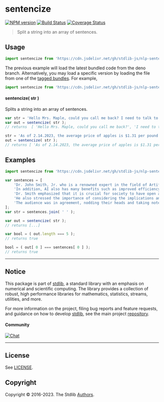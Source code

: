 <!--

@license Apache-2.0

Copyright (c) 2023 The Stdlib Authors.

Licensed under the Apache License, Version 2.0 (the "License");
you may not use this file except in compliance with the License.
You may obtain a copy of the License at

   http://www.apache.org/licenses/LICENSE-2.0

Unless required by applicable law or agreed to in writing, software
distributed under the License is distributed on an "AS IS" BASIS,
WITHOUT WARRANTIES OR CONDITIONS OF ANY KIND, either express or implied.
See the License for the specific language governing permissions and
limitations under the License.

-->

# sentencize

[![NPM version][npm-image]][npm-url] [![Build Status][test-image]][test-url] [![Coverage Status][coverage-image]][coverage-url] <!-- [![dependencies][dependencies-image]][dependencies-url] -->

> Split a string into an array of sentences.

<section class="intro">

</section>

<!-- /.intro -->



<section class="usage">

## Usage

```javascript
import sentencize from 'https://cdn.jsdelivr.net/gh/stdlib-js/nlp-sentencize@deno/mod.js';
```
The previous example will load the latest bundled code from the deno branch. Alternatively, you may load a specific version by loading the file from one of the [tagged bundles](https://github.com/stdlib-js/nlp-sentencize/tags). For example,

```javascript
import sentencize from 'https://cdn.jsdelivr.net/gh/stdlib-js/nlp-sentencize@v0.0.1-deno/mod.js';
```

#### sentencize( str )

Splits a string into an array of sentences.

```javascript
var str = 'Hello Mrs. Maple, could you call me back? I need to talk to you about something.';
var out = sentencize( str );
// returns  [ 'Hello Mrs. Maple, could you call me back?', 'I need to talk to you about something.' ]

str = 'As of 2.14.2023, the average price of apples is $1.31 per pound! Inflation has been a strain on the economy.';
out = sentencize( str );
// returns [ 'As of 2.14.2023, the average price of apples is $1.31 per pound!', 'Inflation has been a strain on the economy.' ]
```

</section>

<!-- /.usage -->

<section class="examples">

## Examples

<!-- eslint no-undef: "error" -->

```javascript
import sentencize from 'https://cdn.jsdelivr.net/gh/stdlib-js/nlp-sentencize@deno/mod.js';

var sentences = [
    'Dr. John Smith, Jr. who is a renowned expert in the field of Artificial Intelligence, and who has published numerous papers on the subject, e.g. "Machine Learning for Dummies", "The Future of AI", etc., gave a lecture at the annual AI conference yesterday and stated that AI technology is rapidly advancing, but we must be cautious of its potential consequences such as job displacement, privacy concerns, and ethical dilemmas.',
    'In addition, AI also has many benefits such as improved efficiency and accuracy, and the ability to process large amounts of data.',
    'Dr. Smith emphasized that it is crucial for society to have open and honest discussions about the development and deployment of AI to ensure its responsible and beneficial use for all.',
    'He also stressed the importance of considering the implications and consequences of AI, i.e. it must not be developed or used in a way that is harmful or unethical.',
    'The audience was in agreement, nodding their heads and taking notes throughout the lecture.'
];
var str = sentences.join( ' ' );

var out = sentencize( str );
// returns [...]

var bool = ( out.length === 5 );
// returns true

bool = ( out[ 0 ] === sentences[ 0 ] );
// returns true
```

</section>

<!-- /.examples -->

<!-- Section for related `stdlib` packages. Do not manually edit this section, as it is automatically populated. -->

<section class="related">

</section>

<!-- /.related -->

<!-- Section for all links. Make sure to keep an empty line after the `section` element and another before the `/section` close. -->


<section class="main-repo" >

* * *

## Notice

This package is part of [stdlib][stdlib], a standard library with an emphasis on numerical and scientific computing. The library provides a collection of robust, high performance libraries for mathematics, statistics, streams, utilities, and more.

For more information on the project, filing bug reports and feature requests, and guidance on how to develop [stdlib][stdlib], see the main project [repository][stdlib].

#### Community

[![Chat][chat-image]][chat-url]

---

## License

See [LICENSE][stdlib-license].


## Copyright

Copyright &copy; 2016-2023. The Stdlib [Authors][stdlib-authors].

</section>

<!-- /.stdlib -->

<!-- Section for all links. Make sure to keep an empty line after the `section` element and another before the `/section` close. -->

<section class="links">

[npm-image]: http://img.shields.io/npm/v/@stdlib/nlp-sentencize.svg
[npm-url]: https://npmjs.org/package/@stdlib/nlp-sentencize

[test-image]: https://github.com/stdlib-js/nlp-sentencize/actions/workflows/test.yml/badge.svg?branch=v0.0.1
[test-url]: https://github.com/stdlib-js/nlp-sentencize/actions/workflows/test.yml?query=branch:v0.0.1

[coverage-image]: https://img.shields.io/codecov/c/github/stdlib-js/nlp-sentencize/main.svg
[coverage-url]: https://codecov.io/github/stdlib-js/nlp-sentencize?branch=main

<!--

[dependencies-image]: https://img.shields.io/david/stdlib-js/nlp-sentencize.svg
[dependencies-url]: https://david-dm.org/stdlib-js/nlp-sentencize/main

-->

[chat-image]: https://img.shields.io/gitter/room/stdlib-js/stdlib.svg
[chat-url]: https://gitter.im/stdlib-js/stdlib/

[stdlib]: https://github.com/stdlib-js/stdlib

[stdlib-authors]: https://github.com/stdlib-js/stdlib/graphs/contributors

[umd]: https://github.com/umdjs/umd
[es-module]: https://developer.mozilla.org/en-US/docs/Web/JavaScript/Guide/Modules

[deno-url]: https://github.com/stdlib-js/nlp-sentencize/tree/deno
[umd-url]: https://github.com/stdlib-js/nlp-sentencize/tree/umd
[esm-url]: https://github.com/stdlib-js/nlp-sentencize/tree/esm
[branches-url]: https://github.com/stdlib-js/nlp-sentencize/blob/main/branches.md

[stdlib-license]: https://raw.githubusercontent.com/stdlib-js/nlp-sentencize/main/LICENSE

</section>

<!-- /.links -->
